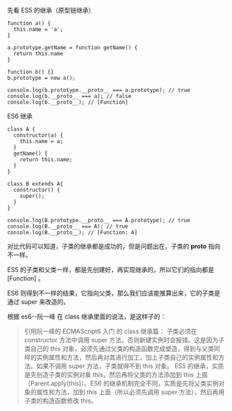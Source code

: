 先看 ES5 的继承（原型链继承）

```
function a() {
  this.name = 'a';
}

a.prototype.getName = function getName() {
  return this.name
}

function b() {}
b.prototype = new a();

console.log(b.prototype.__proto__ === a.prototype); // true
console.log(b.__proto__ === a); // false
console.log(b.__proto__); // [Function]
```

ES6 继承

```
class A {
  constructor(a) {
    this.name = a;
  }
  getName() {
    return this.name;
  }
}

class B extends A{
  constructor() {
    super();
  }
}

console.log(B.prototype.__proto__ === A.prototype); // true
console.log(B.__proto__ === A); // true
console.log(B.__proto__); // [Function: A]
```

对比代码可以知道，子类的继承都是成功的，但是问题出在，子类的 **proto** 指向不一样。

ES5 的子类和父类一样，都是先创建好，再实现继承的，所以它们的指向都是 [Function] 。

ES6 则得到不一样的结果，它指向父类，那么我们应该能推算出来，它的子类是通过 super 来改造的。

根据 es6--阮一峰 在 class 继承里面的说法，是这样子的：

> 引用阮一峰的 ECMAScript6 入门 的 class 继承篇：
> 子类必须在 constructor 方法中调用 super 方法，否则新建实例时会报错。这是因为子类自己的 this 对象，必须先通过父类的构造函数完成塑造，得到与父类同样的实例属性和方法，然后再对其进行加工，加上子类自己的实例属性和方法。如果不调用 super 方法，子类就得不到 this 对象。
> ES5 的继承，实质是先创造子类的实例对象 this，然后再将父类的方法添加到 this 上面（Parent.apply(this)）。ES6 的继承机制完全不同，实质是先将父类实例对象的属性和方法，加到 this 上面（所以必须先调用 super 方法），然后再用子类的构造函数修改 this。
